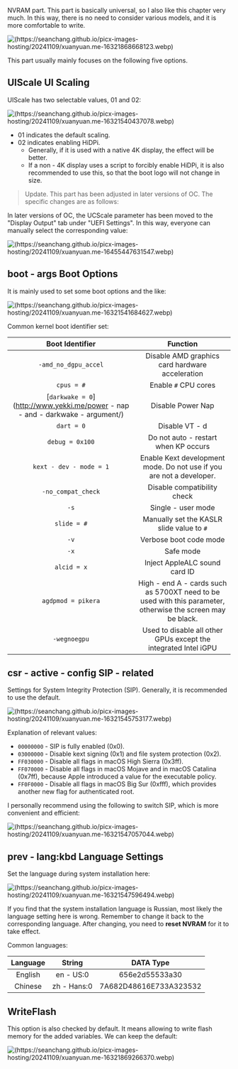 NVRAM part. This part is basically universal, so I also like this chapter very much. In this way, there is no need to consider various models, and it is more comfortable to write.

![(https://seanchang.github.io/picx-images-hosting/20241109/xuanyuan.me-16321868668123.webp)](https://seanchang.github.io/picx-images-hosting/20241109/xuanyuan.me-16321868668123.webp) 

This part usually mainly focuses on the following five options.

## UIScale UI Scaling
UIScale has two selectable values, 01 and 02:

![(https://seanchang.github.io/picx-images-hosting/20241109/xuanyuan.me-16321540437078.webp)](https://seanchang.github.io/picx-images-hosting/20241109/xuanyuan.me-16321540437078.webp) 

- 01 indicates the default scaling.
- 02 indicates enabling HiDPi.
    - Generally, if it is used with a native 4K display, the effect will be better.
    - If a non - 4K display uses a script to forcibly enable HiDPi, it is also recommended to use this, so that the boot logo will not change in size.

> Update. This part has been adjusted in later versions of OC. The specific changes are as follows:

In later versions of OC, the UCScale parameter has been moved to the "Display Output" tab under "UEFI Settings". In this way, everyone can manually select the corresponding value:

![(https://seanchang.github.io/picx-images-hosting/20241109/xuanyuan.me-16455447631547.webp)](https://seanchang.github.io/picx-images-hosting/20241109/xuanyuan.me-16455447631547.webp)

## boot - args Boot Options
It is mainly used to set some boot options and the like:

![(https://seanchang.github.io/picx-images-hosting/20241109/xuanyuan.me-16321541684627.webp)](https://seanchang.github.io/picx-images-hosting/20241109/xuanyuan.me-16321541684627.webp) 

Common kernel boot identifier set:

| Boot Identifier | Function |
| :---: | :---: |
| `-amd_no_dgpu_accel` | Disable AMD graphics card hardware acceleration |
| `cpus = #` | Enable `#` CPU cores |
| [`darkwake = 0`](http://www.yekki.me/power - nap - and - darkwake - argument/) | Disable Power Nap |
| `dart = 0` | Disable VT - d |
| `debug = 0x100` | Do not auto - restart when KP occurs |
| `kext - dev - mode = 1` | Enable Kext development mode. Do not use if you are not a developer. |
| `-no_compat_check` | Disable compatibility check |
| `-s` | Single - user mode |
| `slide = #` | Manually set the KASLR slide value to `#` |
| `-v` | Verbose boot code mode |
| `-x` | Safe mode |
| `alcid = x` | Inject AppleALC sound card ID |
| `agdpmod = pikera` | High - end A - cards such as 5700XT need to be used with this parameter, otherwise the screen may be black. |
| `-wegnoegpu` | Used to disable all other GPUs except the integrated Intel iGPU |

## **csr - active - config** SIP - related
Settings for System Integrity Protection (SIP). Generally, it is recommended to use the default.

![(https://seanchang.github.io/picx-images-hosting/20241109/xuanyuan.me-16321545753177.webp)](https://seanchang.github.io/picx-images-hosting/20241109/xuanyuan.me-16321545753177.webp) 

Explanation of relevant values:

- `00000000` - SIP is fully enabled (0x0).
- `03000000` - Disable kext signing (0x1) and file system protection (0x2).
- `FF030000` - Disable all flags in macOS High Sierra (0x3ff).
- `FF070000` - Disable all flags in macOS Mojave and in macOS Catalina (0x7ff), because Apple introduced a value for the executable policy.
- `FF0F0000` - Disable all flags in macOS Big Sur (0xfff), which provides another new flag for authenticated root.

I personally recommend using the following to switch SIP, which is more convenient and efficient:

![(https://seanchang.github.io/picx-images-hosting/20241109/xuanyuan.me-16321547057044.webp)](https://seanchang.github.io/picx-images-hosting/20241109/xuanyuan.me-16321547057044.webp) 

## prev - lang:kbd Language Settings
Set the language during system installation here:

![(https://seanchang.github.io/picx-images-hosting/20241109/xuanyuan.me-16321547596494.webp)](https://seanchang.github.io/picx-images-hosting/20241109/xuanyuan.me-16321547596494.webp) 

If you find that the system installation language is Russian, most likely the language setting here is wrong. Remember to change it back to the corresponding language. After changing, you need to **reset NVRAM** for it to take effect.

Common languages:

| Language | String | DATA Type |
| :---: | :---: | :---: |
| English | en - US:0 | 656e2d55533a30 |
| Chinese | zh - Hans:0 | 7A682D48616E733A323532 |

## WriteFlash
This option is also checked by default. It means allowing to write flash memory for the added variables. We can keep the default:

![(https://seanchang.github.io/picx-images-hosting/20241109/xuanyuan.me-16321869266370.webp)](https://seanchang.github.io/picx-images-hosting/20241109/xuanyuan.me-16321869266370.webp)